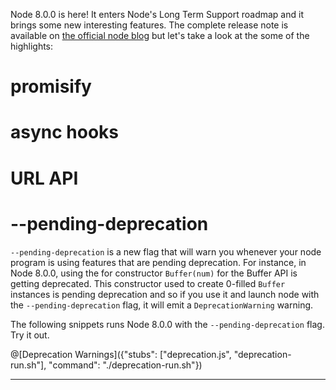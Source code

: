 Node 8.0.0 is here! It enters Node's Long Term Support roadmap and it brings some new interesting features. The complete release note is available on [the official node blog](https://nodejs.org/en/blog/release/v8.0.0/) but let's take a look at the some of the highlights:

# promisify

# async hooks

# URL API

# --pending-deprecation

`--pending-deprecation` is a new flag that will warn you whenever your node program is using features that are pending deprecation. For instance, in Node 8.0.0, using the for constructor `Buffer(num)` for the Buffer API is getting deprecated. This constructor used to create 0-filled `Buffer` instances is pending deprecation and so if you use it and launch node with the `--pending-deprecation` flag, it will emit a `DeprecationWarning` warning.

The following snippets runs Node 8.0.0 with the `--pending-deprecation` flag. Try it out.

@[Deprecation Warnings]({"stubs": ["deprecation.js", "deprecation-run.sh"], "command": "./deprecation-run.sh"})

-----------
